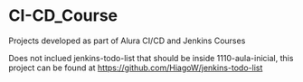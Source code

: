 # CI-CD_Course
Projects developed as part of Alura CI/CD and Jenkins Courses

Does not inclued jenkins-todo-list that should be inside 1110-aula-inicial, this project can be found at https://github.com/HiagoW/jenkins-todo-list
